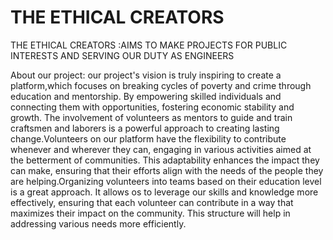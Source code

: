 # THE ETHICAL CREATORS
THE ETHICAL CREATORS :AIMS TO MAKE PROJECTS FOR PUBLIC INTERESTS AND SERVING OUR DUTY AS ENGINEERS 

About our project:
our project's vision is truly inspiring to create a platform,which focuses on breaking cycles of poverty and crime through education and mentorship. By empowering skilled individuals and connecting them with opportunities, fostering economic stability and growth. The involvement of volunteers as mentors to guide and train craftsmen and laborers is a powerful approach to creating lasting change.Volunteers on our platform have the flexibility to contribute whenever and wherever they can, engaging in various activities aimed at the betterment of communities. This adaptability enhances the impact they can make, ensuring that their efforts align with the needs of the people they are helping.Organizing volunteers into teams based on their education level is a great approach. It allows os to leverage our skills and knowledge more effectively, ensuring that each volunteer can contribute in a way that maximizes their impact on the community. This structure will help in addressing various needs more efficiently.
